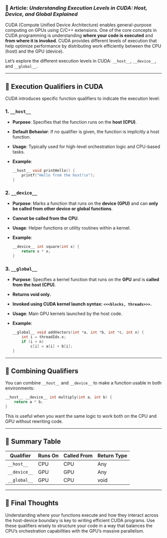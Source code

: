 ### 📘 Article: *Understanding Execution Levels in CUDA: Host, Device, and Global Explained*

CUDA (Compute Unified Device Architecture) enables general-purpose computing on GPUs using C/C++ extensions. One of the core concepts in CUDA programming is understanding **where your code is executed** and **from where it is invoked**. CUDA provides different levels of execution that help optimize performance by distributing work efficiently between the CPU (host) and the GPU (device).

Let’s explore the different execution levels in CUDA: `__host__`, `__device__`, and `__global__`.

---

## 🚀 Execution Qualifiers in CUDA

CUDA introduces specific function qualifiers to indicate the execution level:

### 1. `__host__`

* **Purpose**: Specifies that the function runs on the **host (CPU)**.
* **Default Behavior**: If no qualifier is given, the function is implicitly a host function.
* **Usage**: Typically used for high-level orchestration logic and CPU-based tasks.
* **Example**:

  ```cpp
  __host__ void printHello() {
      printf("Hello from the host!\n");
  }
  ```

### 2. `__device__`

* **Purpose**: Marks a function that runs on the **device (GPU)** and can **only be called from other device or global functions**.
* **Cannot be called from the CPU**.
* **Usage**: Helper functions or utility routines within a kernel.
* **Example**:

  ```cpp
  __device__ int square(int x) {
      return x * x;
  }
  ```

### 3. `__global__`

* **Purpose**: Specifies a kernel function that runs on the **GPU** and is **called from the host (CPU)**.
* **Returns void only.**
* **Invoked using CUDA kernel launch syntax: `<<<blocks, threads>>>`.**
* **Usage**: Main GPU kernels launched by the host code.
* **Example**:

  ```cpp
  __global__ void addVectors(int *a, int *b, int *c, int n) {
      int i = threadIdx.x;
      if (i < n)
          c[i] = a[i] + b[i];
  }
  ```

---

## 🧠 Combining Qualifiers

You can combine `__host__` and `__device__` to make a function usable in both environments:

```cpp
__host__ __device__ int multiply(int a, int b) {
    return a * b;
}
```

This is useful when you want the same logic to work both on the CPU and GPU without rewriting code.

---

## 🔄 Summary Table

| Qualifier    | Runs On | Called From | Return Type |
| ------------ | ------- | ----------- | ----------- |
| `__host__`   | CPU     | CPU         | Any         |
| `__device__` | GPU     | GPU         | Any         |
| `__global__` | GPU     | CPU         | void        |

---

## 🎯 Final Thoughts

Understanding where your functions execute and how they interact across the host-device boundary is key to writing efficient CUDA programs. Use these qualifiers wisely to structure your code in a way that balances the CPU’s orchestration capabilities with the GPU’s massive parallelism.

